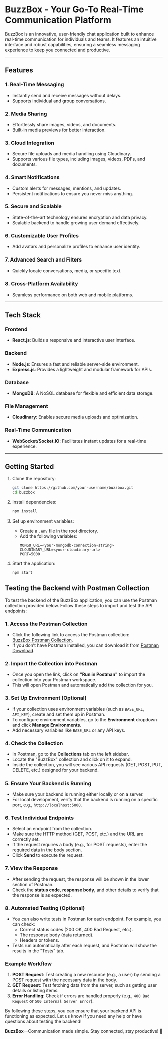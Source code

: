 # BuzzBox - Your Go-To Real-Time Communication Platform  

BuzzBox is an innovative, user-friendly chat application built to enhance real-time communication for individuals and teams. It features an intuitive interface and robust capabilities, ensuring a seamless messaging experience to keep you connected and productive.

---

## **Features**  

### 1. Real-Time Messaging  
- Instantly send and receive messages without delays.  
- Supports individual and group conversations.  

### 2. Media Sharing  
- Effortlessly share images, videos, and documents.  
- Built-in media previews for better interaction.  

### 3. Cloud Integration  
- Secure file uploads and media handling using Cloudinary.  
- Supports various file types, including images, videos, PDFs, and documents.  

### 4. Smart Notifications  
- Custom alerts for messages, mentions, and updates.  
- Persistent notifications to ensure you never miss anything.  

### 5. Secure and Scalable  
- State-of-the-art technology ensures encryption and data privacy.  
- Scalable backend to handle growing user demand effectively.  

### 6. Customizable User Profiles  
- Add avatars and personalize profiles to enhance user identity.  

### 7. Advanced Search and Filters  
- Quickly locate conversations, media, or specific text.  

### 8. Cross-Platform Availability  
- Seamless performance on both web and mobile platforms.  

---

## **Tech Stack**  

### **Frontend**  
- **React.js**: Builds a responsive and interactive user interface.  

### **Backend**  
- **Node.js**: Ensures a fast and reliable server-side environment.  
- **Express.js**: Provides a lightweight and modular framework for APIs.  

### **Database**  
- **MongoDB**: A NoSQL database for flexible and efficient data storage.  

### **File Management**  
- **Cloudinary**: Enables secure media uploads and optimization.  

### **Real-Time Communication**  
- **WebSocket/Socket.IO**: Facilitates instant updates for a real-time experience.  

---

## **Getting Started**  

1. Clone the repository:  
   ```bash  
   git clone https://github.com/your-username/buzzbox.git  
   cd buzzbox  
   ```  

2. Install dependencies:  
   ```bash  
   npm install  
   ```  

3. Set up environment variables:  
   - Create a `.env` file in the root directory.  
   - Add the following variables:  
     ```plaintext  
     MONGO_URI=<your-mongodb-connection-string>  
     CLOUDINARY_URL=<your-cloudinary-url>  
     PORT=5000  
     ```  

4. Start the application:  
   ```bash  
   npm start  
   ```  

## Testing the Backend with Postman Collection

To test the backend of the BuzzBox application, you can use the Postman collection provided below. Follow these steps to import and test the API endpoints:

### 1. **Access the Postman Collection**
   - Click the following link to access the Postman collection:  
     [BuzzBox Postman Collection](https://www.postman.com/phanibhusan2425/workspace/buzzbox/collection/37238389-d2834cf3-2efe-452d-bfdd-8a35f6b96e0d?action=share&creator=37238389).
   - If you don’t have Postman installed, you can download it from [Postman Download](https://www.postman.com/downloads/).

### 2. **Import the Collection into Postman**
   - Once you open the link, click on **"Run in Postman"** to import the collection into your Postman workspace.
   - This will open Postman and automatically add the collection for you.

### 3. **Set Up Environment (Optional)**
   - If your collection uses environment variables (such as `BASE_URL`, `API_KEY`), create and set them up in Postman.
   - To configure environment variables, go to the **Environment** dropdown and click **Manage Environments**.
   - Add necessary variables like `BASE_URL` or any API keys.

### 4. **Check the Collection**
   - In Postman, go to the **Collections** tab on the left sidebar.
   - Locate the "BuzzBox" collection and click on it to expand.
   - Inside the collection, you will see various API requests (GET, POST, PUT, DELETE, etc.) designed for your backend.

### 5. **Ensure Your Backend is Running**
   - Make sure your backend is running either locally or on a server.
   - For local development, verify that the backend is running on a specific port, e.g., `http://localhost:5000`.

### 6. **Test Individual Endpoints**
   - Select an endpoint from the collection.
   - Make sure the HTTP method (GET, POST, etc.) and the URL are correctly set.
   - If the request requires a body (e.g., for POST requests), enter the required data in the body section.
   - Click **Send** to execute the request.

### 7. **View the Response**
   - After sending the request, the response will be shown in the lower section of Postman.
   - Check the **status code**, **response body**, and other details to verify that the response is as expected.

### 8. **Automated Testing (Optional)**
   - You can also write tests in Postman for each endpoint. For example, you can check:
     - Correct status codes (200 OK, 400 Bad Request, etc.).
     - The response body (data returned).
     - Headers or tokens.
   - Tests run automatically after each request, and Postman will show the results in the "Tests" tab.

### Example Workflow
1. **POST Request**: Test creating a new resource (e.g., a user) by sending a POST request with the necessary data in the body.
2. **GET Request**: Test fetching data from the server, such as getting user details or listing items.
3. **Error Handling**: Check if errors are handled properly (e.g., `400 Bad Request` or `500 Internal Server Error`).

By following these steps, you can ensure that your backend API is functioning as expected. Let us know if you need any help or have questions about testing the backend!



**BuzzBox**—Communication made simple. Stay connected, stay productive! 🚀